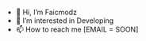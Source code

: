 - 👋 Hi, I’m Faicmodz
- 👀 I’m interested in Developing
- 📫 How to reach me [EMAIL = SOON]

<!---
X3F4/X3F4 is a ✨ special ✨ repository because its `README.md` (this file) appears on your GitHub profile.
You can click the Preview link to take a look at your changes.
--->
